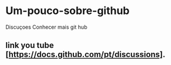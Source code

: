 # Um-pouco-sobre-github
Discuçoes 
Conhecer mais git hub
## link you tube [https://docs.github.com/pt/discussions].
